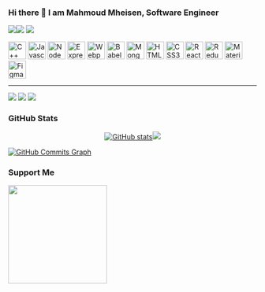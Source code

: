 ### Hi there 👋 I am Mahmoud Mheisen, Software Engineer
<a href="https://www.twitter.com/mheisen91" target="_blank" rel="noreferrer"><img
src="https://img.shields.io/twitter/follow/mheisen91?logo=twitter&style=for-the-badge&color=0891b2&labelColor=1c1917"
/></a><a href="https://www.github.com/mahmoudmheisen91" target="_blank" rel="noreferrer"><img
src="https://img.shields.io/github/followers/mahmoudmheisen91?logo=github&style=for-the-badge&color=0891b2&labelColor=1c1917" /></a>
![](https://komarev.com/ghpvc/?username=mahmoudmheisen91&label=PROFILE+VIEWS)

<p align="left">
<a href="https://cplusplus.com/" target="_blank" rel="noreferrer"><img src="https://raw.githubusercontent.com/isocpp/logos/master/cpp_logo.png" width="36" height="36" alt="C++" /></a>
<a href="https://developer.mozilla.org/en-US/docs/Web/JavaScript" target="_blank" rel="noreferrer"><img src="https://raw.githubusercontent.com/danielcranney/readme-generator/main/public/icons/skills/javascript-colored.svg" width="36" height="36" alt="Javascript" /></a>
<a href="https://nodejs.org/en/" target="_blank" rel="noreferrer"><img src="https://raw.githubusercontent.com/danielcranney/readme-generator/main/public/icons/skills/nodejs-colored.svg" width="36" height="36" alt="NodeJS" /></a>
<a href="https://expressjs.com/" target="_blank" rel="noreferrer"><img src="https://raw.githubusercontent.com/danielcranney/readme-generator/main/public/icons/skills/express-colored.svg" width="36" height="36" alt="Express" /></a>
<a href="https://webpack.js.org/" target="_blank" rel="noreferrer"><img src="https://raw.githubusercontent.com/danielcranney/readme-generator/main/public/icons/skills/webpack-colored.svg" width="36" height="36" alt="Webpack" /></a>
<a href="https://babeljs.io/" target="_blank" rel="noreferrer"><img src="https://raw.githubusercontent.com/danielcranney/readme-generator/main/public/icons/skills/babel-colored.svg" width="36" height="36" alt="Babel" /></a>
<a href="https://www.mongodb.com/" target="_blank" rel="noreferrer"><img src="https://raw.githubusercontent.com/danielcranney/readme-generator/main/public/icons/skills/mongodb-colored.svg" width="36" height="36" alt="MongoDB" /></a>
<a href="https://developer.mozilla.org/en-US/docs/Glossary/HTML5" target="_blank" rel="noreferrer"><img src="https://raw.githubusercontent.com/danielcranney/readme-generator/main/public/icons/skills/html5-colored.svg" width="36" height="36" alt="HTML5" /></a>
<a href="https://www.w3.org/TR/CSS/#css" target="_blank" rel="noreferrer"><img src="https://raw.githubusercontent.com/danielcranney/readme-generator/main/public/icons/skills/css3-colored.svg" width="36" height="36" alt="CSS3" /></a>
<a href="https://reactjs.org/" target="_blank" rel="noreferrer"><img src="https://raw.githubusercontent.com/danielcranney/readme-generator/main/public/icons/skills/react-colored.svg" width="36" height="36" alt="React" /></a>
<a href="https://redux.js.org/" target="_blank" rel="noreferrer"><img src="https://raw.githubusercontent.com/danielcranney/readme-generator/main/public/icons/skills/redux-colored.svg" width="36" height="36" alt="Redux" /></a>
<a href="https://mui.com/" target="_blank" rel="noreferrer"><img src="https://raw.githubusercontent.com/danielcranney/readme-generator/main/public/icons/skills/materialui-colored.svg" width="36" height="36" alt="Material UI" /></a>
<a href="https://www.figma.com/" target="_blank" rel="noreferrer"><img src="https://raw.githubusercontent.com/danielcranney/readme-generator/main/public/icons/skills/figma-colored.svg" width="36" height="36" alt="Figma" /></a>
</p>
<hr/>

<a href="mailto:mahmoudmheisen91@gmail.com" target="_blank" rel="noreferrer"><img
src="https://img.shields.io/badge/Gmail-D14836?style=for-the-badge&logo=gmail&logoColor=white"
/></a>
<a href="https://leetcode.com/mx91/" target="_blank" rel="noreferrer"><img
src="https://img.shields.io/badge/-LeetCode-FFA116?style=for-the-badge&logo=LeetCode&logoColor=black"
/></a>
<a href="https://www.linkedin.com/in/mahmoudmheisen/" target="_blank" rel="noreferrer"><img
src="https://img.shields.io/badge/LinkedIn-0077B5?style=for-the-badge&logo=linkedin&logoColor=white"
/></a>

<!-- ### Languages and Frameworks -->



### GitHub Stats

<p align="middle">
<a href="http://www.github.com/mahmoudmheisen91"><img src="https://github-readme-stats.vercel.app/api?username=mahmoudmheisen91&show_icons=true&hide=&count_private=true&title_color=0891b2&text_color=ffffff&icon_color=0891b2&bg_color=1c1917&hide_border=true&show_icons=true" alt="GitHub stats" /></a><a href="http://www.github.com/mahmoudmheisen91"><img src="https://github-readme-streak-stats.herokuapp.com/?user=mahmoudmheisen91&stroke=ffffff&background=1c1917&ring=0891b2&fire=0891b2&currStreakNum=ffffff&currStreakLabel=0891b2&sideNums=ffffff&sideLabels=ffffff&dates=ffffff&hide_border=true" /></a>
</p>

<a href="http://www.github.com/mahmoudmheisen91"><img src="https://activity-graph.herokuapp.com/graph?username=mahmoudmheisen91&bg_color=1c1917&color=ffffff&line=0891b2&point=ffffff&area_color=1c1917&area=true&hide_border=true&custom_title=GitHub%20Commits%20Graph" alt="GitHub Commits Graph" /></a>

### Support Me
<a href="https://www.buymeacoffee.com/mahmoudmhew"><img src="https://cdn.buymeacoffee.com/buttons/v2/default-yellow.png" width="200" /></a>

